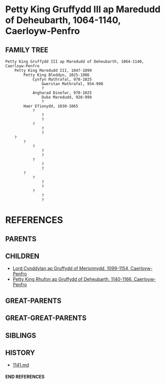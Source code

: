 # Petty King Gruffydd III ap Maredudd of Deheubarth, 1064-1140, Caerloyw-Penfro

## FAMILY TREE
```
Petty King Gruffydd III ap Maredudd of Deheubarth, 1064-1140, Caerloyw-Penfro
    Petty King Maredudd III, 1047-1099
        Petty King Bleddyn, 1025-1086
            Cynfyn Mathrafal, 978-1025
                Gwerstan Mathrafal, 954-990
                ?
            Angharad Dinefwr, 978-1025
                Duke Maredudd, 920-999
                ?
        Haer Efionydd, 1030-1065
            ?
                ?
                ?
            ?
                ?
                ?
    ?
        ?
            ?
                ?
                ?
            ?
                ?
                ?
        ?
            ?
                ?
                ?
            ?
                ?
                ?
```


# REFERENCES

## PARENTS 

## CHILDREN 
* [Lord Cynddylan ap Gruffydd of Merionnydd, 1099-1154, Caerloyw-Penfro](cynddylan_ap_gruffydd_1099.md)
* [Petty King Rhufon ap Gruffydd of Deheubarth, 1140-1166, Caerloyw-Penfro](rhufon_ap_gruffydd_1140.md)

## GREAT-PARENTS 

## GREAT-GREAT-PARENTS 
## SIBLINGS

 
## HISTORY
* [1141.md](../h/1141.md)

#### END REFERENCES
